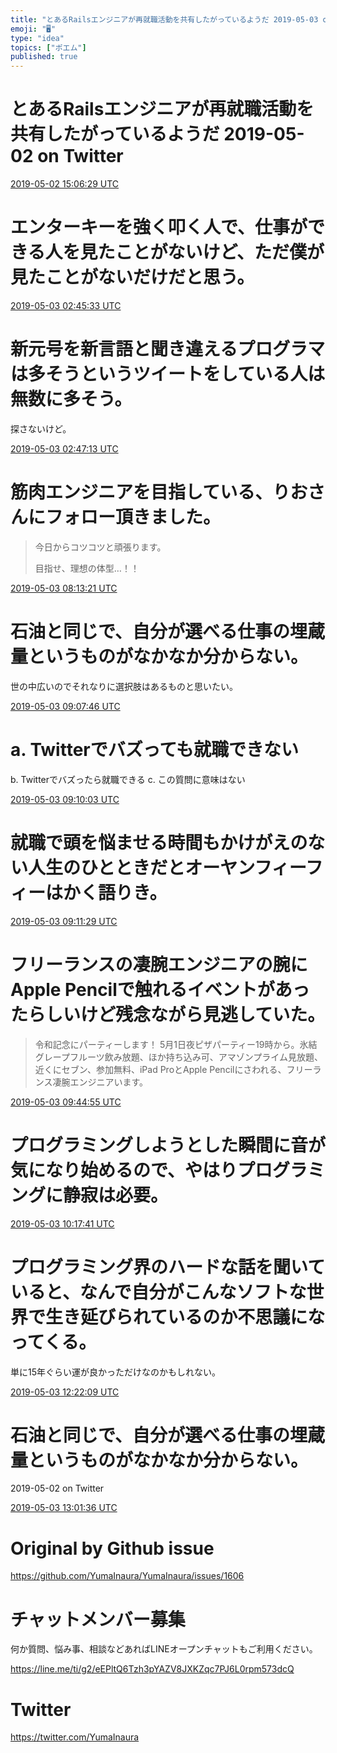 ```yaml
---
title: "とあるRailsエンジニアが再就職活動を共有したがっているようだ 2019-05-03 on Twitter"
emoji: "🖥"
type: "idea"
topics: ["ポエム"]
published: true
---
```


# とあるRailsエンジニアが再就職活動を共有したがっているようだ 2019-05-02 on Twitter


<a href="https://twitter.com/YumaInaura/status/1123966999804174343">2019-05-02 15:06:29 UTC</a>
# エンターキーを強く叩く人で、仕事ができる人を見たことがないけど、ただ僕が見たことがないだけだと思う。



<a href="https://twitter.com/YumaInaura/status/1124142923434549250">2019-05-03 02:45:33 UTC</a>
# 新元号を新言語と聞き違えるプログラマは多そうというツイートをしている人は無数に多そう。


探さないけど。


<a href="https://twitter.com/YumaInaura/status/1124143346140585984">2019-05-03 02:47:13 UTC</a>
# 筋肉エンジニアを目指している、りおさんにフォロー頂きました。


>今日からコツコツと頑張ります。
>
>目指せ、理想の体型…！！

<a href="https://twitter.com/YumaInaura/status/1124225416972029952">2019-05-03 08:13:21 UTC</a>
# 石油と同じで、自分が選べる仕事の埋蔵量というものがなかなか分からない。


世の中広いのでそれなりに選択肢はあるものと思いたい。


<a href="https://twitter.com/YumaInaura/status/1124239111680811009">2019-05-03 09:07:46 UTC</a>
# a. Twitterでバズっても就職できない
b. Twitterでバズったら就職できる
c. この質問に意味はない


<a href="https://twitter.com/YumaInaura/status/1124239686631710720">2019-05-03 09:10:03 UTC</a>
# 就職で頭を悩ませる時間もかけがえのない人生のひとときだとオーヤンフィーフィーはかく語りき。



<a href="https://twitter.com/YumaInaura/status/1124240046465273857">2019-05-03 09:11:29 UTC</a>
# フリーランスの凄腕エンジニアの腕にApple Pencilで触れるイベントがあったらしいけど残念ながら見逃していた。


>令和記念にパーティーします！
>5月1日夜ピザパーティー19時から。氷結グレープフルーツ飲み放題、ほか持ち込み可、アマゾンプライム見放題、近くにセブン、参加無料、iPad ProとApple Pencilにさわれる、フリーランス凄腕エンジニアいます。

<a href="https://twitter.com/YumaInaura/status/1124248462885703681">2019-05-03 09:44:55 UTC</a>
# プログラミングしようとした瞬間に音が気になり始めるので、やはりプログラミングに静寂は必要。



<a href="https://twitter.com/YumaInaura/status/1124256709789093888">2019-05-03 10:17:41 UTC</a>
# プログラミング界のハードな話を聞いていると、なんで自分がこんなソフトな世界で生き延びられているのか不思議になってくる。
単に15年ぐらい運が良かっただけなのかもしれない。


<a href="https://twitter.com/YumaInaura/status/1124288030901096448">2019-05-03 12:22:09 UTC</a>
# 石油と同じで、自分が選べる仕事の埋蔵量というものがなかなか分からない。
  2019-05-02 on Twitter


<a href="https://twitter.com/YumaInaura/status/1124297958038622208">2019-05-03 13:01:36 UTC</a>



# Original by Github issue

https://github.com/YumaInaura/YumaInaura/issues/1606








<!-- Update From Qiita API -->

# チャットメンバー募集


何か質問、悩み事、相談などあればLINEオープンチャットもご利用ください。

https://line.me/ti/g2/eEPltQ6Tzh3pYAZV8JXKZqc7PJ6L0rpm573dcQ





# Twitter


https://twitter.com/YumaInaura


<!-- Update From Qiita API -->


